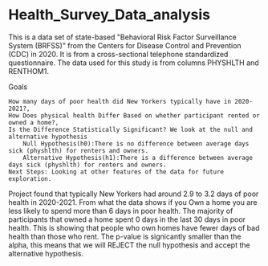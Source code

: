 # Health_Survey_Data_analysis
This is a data set of state-based "Behavioral Risk Factor Surveillance System (BRFSS)" from the Centers for Disease Control and Prevention (CDC) in 2020. It is from a cross-sectional telephone standardized questionnaire. The data used for this study is from columns PHYSHLTH and RENTHOM1.

Goals

    How many days of poor health did New Yorkers typically have in 2020-2021?,
    How Does physical health Differ Based on whether participant rented or owned a home?,
    Is the Difference Statistically Significant? We look at the null and alternative hypothesis
        Null Hypothesis(h0):There is no difference between average days sick (physhlth) for renters and owners.
        Alternative Hypothesis(h1):There is a difference between average days sick (physhlth) for renters and owners.
    Next Steps: Looking at other features of the data for future exploration.

Project found that typically New Yorkers had around 2.9 to 3.2 days of poor health in 2020-2021. From what the data shows if you Own a home you are less likely to spend more than 6 days in poor health. The majority of participants that owned a home spent 0 days in the last 30 days in poor health. This is showing that people who own homes have fewer days of bad health than those who rent. The p-value is signicantly smaller than the alpha, this means that we will REJECT the null hypothesis and accept the alternative hypothesis.

